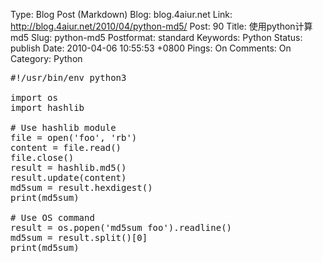 Type: Blog Post (Markdown)
Blog: blog.4aiur.net
Link: http://blog.4aiur.net/2010/04/python-md5/
Post: 90
Title: 使用python计算md5
Slug: python-md5
Postformat: standard
Keywords: Python
Status: publish
Date: 2010-04-06 10:55:53 +0800
Pings: On
Comments: On
Category: Python

<pre lang="python">#!/usr/bin/env python3

import os
import hashlib

# Use hashlib module
file = open(&#39;foo&#39;, &#39;rb&#39;)
content = file.read()
file.close()
result = hashlib.md5()
result.update(content)
md5sum = result.hexdigest()
print(md5sum)

# Use OS command
result = os.popen(&#39;md5sum foo&#39;).readline()
md5sum = result.split()[0]
print(md5sum)</pre>
<br />
